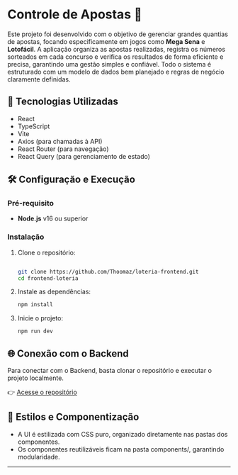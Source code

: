 # Controle de Apostas 🎰

Este projeto foi desenvolvido com o objetivo de gerenciar grandes quantias de apostas, focando especificamente em jogos como **Mega Sena** e **Lotofácil**. A aplicação organiza as apostas realizadas, registra os números sorteados em cada concurso e verifica os resultados de forma eficiente e precisa, garantindo uma gestão simples e confiável. Todo o sistema é estruturado com um modelo de dados bem planejado e regras de negócio claramente definidas.

## 🚀 Tecnologias Utilizadas

- React  
- TypeScript  
- Vite  
- Axios (para chamadas à API)  
- React Router (para navegação)  
- React Query (para gerenciamento de estado)  

## 🛠️ Configuração e Execução

### Pré-requisito

- **Node.js** v16 ou superior  

### Instalação

1. Clone o repositório:  
   ```bash
   
   git clone https://github.com/Thoomaz/loteria-frontend.git
   cd frontend-loteria
   ```
2. Instale as dependências:  
   ```bash
   npm install
   ```
3. Inicie o projeto:  
   ```bash
   npm run dev
   ```
## 🌐 Conexão com o Backend

Para conectar com o Backend, basta clonar o repositório e executar o projeto localmente.

👉 [Acesse o repositório](https://github.com/FilipeKevyn/Loteria-Backend)

## 📌 Estilos e Componentização

- A UI é estilizada com CSS puro, organizado diretamente nas pastas dos componentes.
- Os componentes reutilizáveis ficam na pasta components/, garantindo modularidade.


----------
